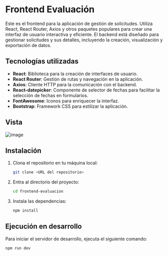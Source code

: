 # Frontend Evaluación

Este es el frontend para la aplicación de gestión de solicitudes. Utiliza React, React Router, Axios y otros paquetes populares para crear una interfaz de usuario interactiva y eficiente. El backend está diseñado para gestionar solicitudes y sus detalles, incluyendo la creación, visualización y exportación de datos.

## Tecnologías utilizadas

- **React**: Biblioteca para la creación de interfaces de usuario.
- **React Router**: Gestión de rutas y navegación en la aplicación.
- **Axios**: Cliente HTTP para la comunicación con el backend.
- **React-datepicker**: Componente de selector de fechas para facilitar la selección de fechas en formularios.
- **FontAwesome**: Iconos para enriquecer la interfaz.
- **Bootstrap**: Framework CSS para estilizar la aplicación.

## Vista
![image](https://github.com/user-attachments/assets/2e10ab4a-8872-4fda-afed-eb901f140152)


## Instalación

1. Clona el repositorio en tu máquina local:
    ```bash
    git clone <URL del repositorio>
    ```

2. Entra al directorio del proyecto:
    ```bash
    cd frontend-evaluacion
    ```

3. Instala las dependencias:
    ```bash
    npm install
    ```

## Ejecución en desarrollo

Para iniciar el servidor de desarrollo, ejecuta el siguiente comando:

```bash
npm run dev
